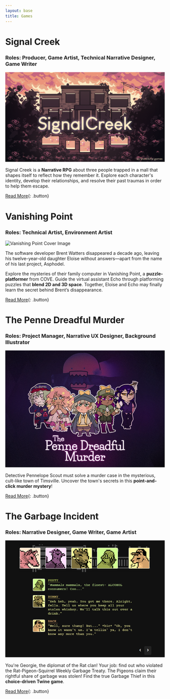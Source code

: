 ```yaml
---
layout: base
title: Games
---
```

# Signal Creek
### Roles: Producer, Game Artist, Technical Narrative Designer, Game Writer
![Signal Creek Cover Image](images/signal_creek_heroimage.png)

Signal Creek is a **Narrative RPG** about three people trapped in a mall that shapes itself to reflect how they remember it. Explore each character's identity, develop their relationships, and resolve their past traumas in order to help them escape.

[Read More](signalcreek.html){: .button}

# Vanishing Point
### Roles: Technical Artist, Environment Artist
![Vanishing Point Cover Image](images/vanishingpointcover.png)

The software developer Brent Watters disappeared a decade ago, leaving his twelve-year-old daughter Eloise without answers––apart from the name of his last project, Asphodel. 

Explore the mysteries of their family computer in Vanishing Point, a **puzzle-platformer** from COVE. Guide the virtual assistant Echo through platforming puzzles that **blend 2D and 3D space**. Together, Eloise and Echo may finally learn the secret behind Brent’s disappearance.

[Read More](vanishingpoint.html){: .button}

# The Penne Dreadful Murder
### Roles: Project Manager, Narrative UX Designer, Background Illustrator
![Penne Dreadful Cover Image](images/penne_thumbnail.png)

Detective Pennelope Scout must solve a murder case in the mysterious, cult-like town of Timsville. Uncover the town's secrets in this **point-and-click murder mystery**!

[Read More](pennedreadful.html){: .button}

# The Garbage Incident
### Roles: Narrative Designer, Game Writer, Game Artist
![Garbage Incident Cover Image](images/garbageincident_thumbnail.png)

You're Georgie, the diplomat of the Rat clan! Your job: find out who violated the Rat-Pigeon-Squirrel Weekly Garbage Treaty. The Pigeons claim their rightful share of garbage was stolen! Find the true Garbage Thief in this **choice-driven Twine game**.

[Read More](garbageincident.html){: .button}
